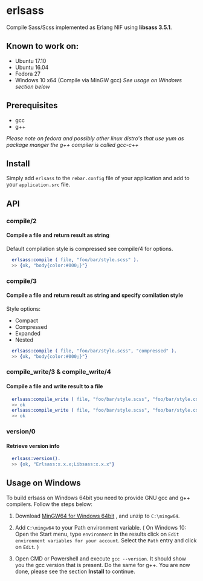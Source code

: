 # erlsass
Compile Sass/Scss implemented as Erlang NIF using **libsass 3.5.1**.


## Known to work on:
- Ubuntu 17.10
- Ubuntu 16.04
- Fedora 27
- Windows 10 x64 (Compile via MinGW gcc) *See usage on Windows section below*

## Prerequisites
- gcc
- g++

*Please note on fedora and possibly other linux distro's that use yum as package manger the g++ compiler is called gcc-c++*

## Install
Simply add `erlsass` to the `rebar.config` file of your application and add to your `application.src` file.

## API
### compile/2
#### Compile a file and return result as string
Default compilation style is compressed see compile/4 for options.
```erlang
  erlsass:compile ( file, "foo/bar/style.scss" ).
  >> {ok, "body{color:#000;}"}
```
### compile/3
#### Compile a file and return result as string and specify comilation style
Style options:

- Compact
- Compressed
- Expanded
- Nested

```erlang
  erlsass:compile ( file, "foo/bar/style.scss", "compressed" ).
  >> {ok, "body{color:#000;}"}
````
### compile_write/3 & compile_write/4
#### Compile a file and write result to a file
```erlang
  erlsass:compile_write ( file, "foo/bar/style.scss", "foo/bar/style.css", "compressed" ).
  >> ok  
  erlsass:compile_write ( file, "foo/bar/style.scss", "foo/bar/style.css").
  >> ok  
```
### version/0
#### Retrieve version info
```erlang
  erlsass:version().
  >> {ok, "Erlsass:x.x.x;Libsass:x.x.x"} 
```

## Usage on Windows 
To build erlsass on Windows 64bit you need to provide GNU gcc and g++ compilers.
Follow the steps below:

1. Download  [MinGW64 for Windows 64bit](http://sourceforge.net/projects/mingw-w64/files/Toolchains%20targetting%20Win64/Personal%20Builds/mingw-builds/4.9.2/threads-win32/seh/x86_64-4.9.2-release-win32-seh-rt_v3-rev0.7z/download) , and unzip to `C:\mingw64`.

2. Add `C:\mingw64` to your Path environment variable. ( On Windows 10: Open the Start menu, type `environment` in the results click on `Edit environment variables for your account`. Select the `Path` entry and click on `Edit`. )

3. Open CMD or Powershell and execute `gcc --version`. It should show you the gcc version that is present. Do the same for g++. You are now done, please see the section **Install** to continue.


